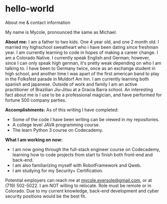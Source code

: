 # hello-world
About me & contact information

My name is Mycole, pronounced the same as Michael. 

**About me:**
I am a father to two kids. One 4 year old, and one 2 month old. I married my highschool sweatheart who i have been dating since freshman year. I am currently learning to code in hopes of making a career change. I am a Colorado Native. I currently speak English and German; however, since I can only speak high german, it's pretty weak depending on who I am talking to. I have been to Germany twice, once as an exchange student in high school, and another time I was apart of the first american band to play in the Folksfest parade in Muldorf Am Inn. I am currently learning both spanish and japanese. Outside of work and family I am an active practitioner of Brazilian Jiu-Jitsu at a Gracia Barra school. An interesting fact about me is I use to be a professional magician, and have performed for fortune 500 company parties. 

**Accomplishments:**
As of this writing I have completed:
  - Some of the code I have been writing can be viewed in my repositories.
  - A college level JAVA programming course.
  - The learn Python 3 course on Codecademy. 

**What I am working on now:**
  - I am now going through the full-stack engineer course on Codecademy, learning how to code projects from start to finish both front-end and back-end. 
  - I am also familiarizing myself with RobotFramework and Qweb. 
  - I am studying for my Security+ Certification.

Potential employers can reach me at mycole.eversole@gmail.com, or at (719) 502-5022. I am NOT willing to relocate. Role must be remote or in Colorado. Due to my current knowledge, back-end development and cyber security positions would be the best fit. 

